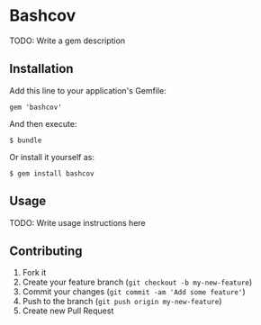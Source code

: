 # Bashcov

TODO: Write a gem description

## Installation

Add this line to your application's Gemfile:

    gem 'bashcov'

And then execute:

    $ bundle

Or install it yourself as:

    $ gem install bashcov

## Usage

TODO: Write usage instructions here

## Contributing

1. Fork it
2. Create your feature branch (`git checkout -b my-new-feature`)
3. Commit your changes (`git commit -am 'Add some feature'`)
4. Push to the branch (`git push origin my-new-feature`)
5. Create new Pull Request
